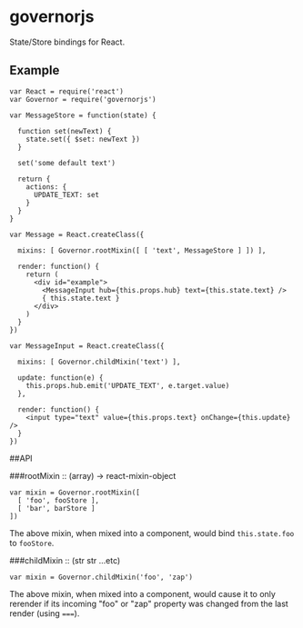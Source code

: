 # governorjs
State/Store bindings for React.

## Example
```
var React = require('react')
var Governor = require('governorjs')

var MessageStore = function(state) {

  function set(newText) { 
    state.set({ $set: newText }) 
  }

  set('some default text')

  return {
    actions: {
      UPDATE_TEXT: set
    }
  }
}

var Message = React.createClass({

  mixins: [ Governor.rootMixin([ [ 'text', MessageStore ] ]) ],

  render: function() {
    return (
      <div id="example">
        <MessageInput hub={this.props.hub} text={this.state.text} />
        { this.state.text }
      </div>
    )
  }
})

var MessageInput = React.createClass({

  mixins: [ Governor.childMixin('text') ],

  update: function(e) {
    this.props.hub.emit('UPDATE_TEXT', e.target.value)
  },

  render: function() {
    <input type="text" value={this.props.text} onChange={this.update} />
  }
})
```

##API

###rootMixin :: (array) -> react-mixin-object
```
var mixin = Governor.rootMixin([
  [ 'foo', fooStore ],
  [ 'bar', barStore ]
])
```

The above mixin, when mixed into a component, would bind ```this.state.foo``` to ```fooStore```.

###childMixin :: (str str ...etc)
```
var mixin = Governor.childMixin('foo', 'zap')
```

The above mixin, when mixed into a component, would cause it to only rerender if its incoming "foo" or "zap" property was changed from the last render (using ```===```).
